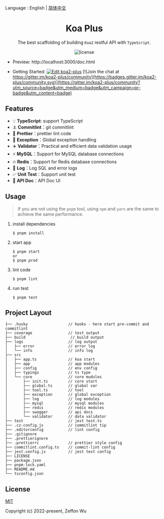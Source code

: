 
Language : English | [简体中文](./README-zh-CN.md)

<h1 align="center">Koa Plus</h1>

<div align="center">

The best scaffolding of building `Koa2` restful API with `TypeScript`.

![license](https://img.shields.io/npm/l/express.svg)

</div>

- Preview: http://localhost:3000/doc.html

- Getting Started: [![Edit koa2-plus](https://codesandbox.io/static/img/play-codesandbox.svg)](https://codesandbox.io/s/koa2-plus-kn0lic) [![Join the chat at https://gitter.im/koa2-plus/community](https://badges.gitter.im/koa2-plus/community.svg)](https://gitter.im/koa2-plus/community?utm_source=badge&utm_medium=badge&utm_campaign=pr-badge&utm_content=badge)


## Features

- :bulb: **TypeScript**: support TypeScript
- :anchor: **Commitlint**：git commitlint
- :art: **Prettier**：prettier lint code
- :rocket: **Exception**：Global exception handling
- :airplane: **Validator**：Practical and efficient data validation usage
- :zap: **MySQL**：Support for MySQL database connections
- :fire: **Redis**：Support for Redis database connections
- :1234: **Log**：Log SQL and error logs
- :white_check_mark: **Unit Test**：Support unit test
- :memo: **API Doc**：API Doc UI

## Usage

> If you are not using the `pnpm` tool, using `npm` and `yarn` are the same to achieve the same performance.

1. install dependencies

   ```
   $ pnpm install
   ```

2. start app

   ```
   $ pnpm start
   or
   $ pnpm prod
   ```

3. lint code

   ```
   $ pnpm lint
   ```

4. run test
   ```
   $ pnpm test
   ```

## Project Layout

```
├── .husky                  // hooks - here start pre-commit and commitlint
├── coverage                // test output
├── build                    // build output
├── logs                    // log output
│   ├── error               // error log
│   └── info                // info log
├── src
│   ├── app.ts              // koa start
│   ├── app                 // app modules
│   ├── config              // env config
│   ├── typings             // ts type
│   └── core                // core mudules
│       ├── init.ts         // core start
│       ├── global.ts       // global var
│       ├── tool.ts         // tool
│       ├── exception       // global exception
│       ├── log             // log modules
│       ├── mysql           // mysql modules
│       ├── redis           // redis modules
│       ├── swagger         // api docs
│       └── validator       // data validator
├── test                    // jest test.ts
├── .cz-config.js           // commitlint tip
├── .editorconfig           // lint config
├── .gitignore
├── .prettierignore
├── .prettierrc             // prettier style config
├── commitlint.config.ts    // commit-lint config
├── jest.config.js          // jest test config
├── LICENSE
├── package.json
├── pnpm-lock.yaml
├── README.md
└── tsconfig.json
```

## License

[MIT](https://opensource.org/licenses/MIT)

Copyright (c) 2022-present, Zeffon Wu
